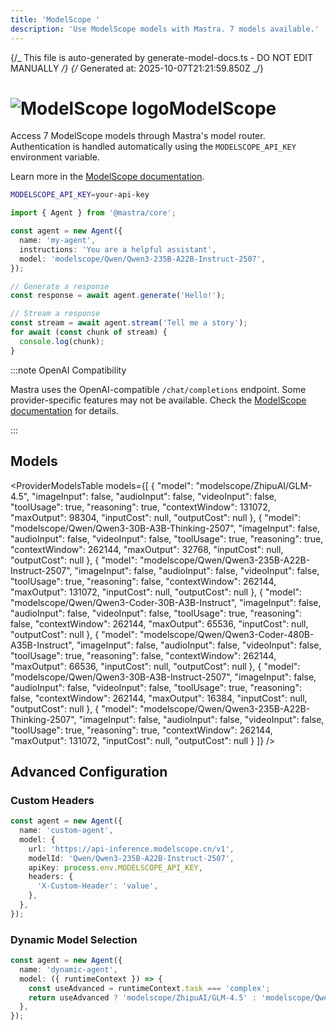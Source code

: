 ```yaml
---
title: 'ModelScope '
description: 'Use ModelScope models with Mastra. 7 models available.'
---
```


{/_ This file is auto-generated by generate-model-docs.ts - DO NOT EDIT MANUALLY _/}
{/_ Generated at: 2025-10-07T21:21:59.850Z _/}

# <img src="https://models.dev/logos/modelscope.svg" alt="ModelScope logo" className="inline w-8 h-8 mr-2 align-middle dark:invert dark:brightness-0 dark:contrast-200" />ModelScope

Access 7 ModelScope models through Mastra's model router. Authentication is handled automatically using the `MODELSCOPE_API_KEY` environment variable.

Learn more in the [ModelScope documentation](https://modelscope.cn/docs/model-service/API-Inference/intro).

```bash
MODELSCOPE_API_KEY=your-api-key
```

```typescript
import { Agent } from '@mastra/core';

const agent = new Agent({
  name: 'my-agent',
  instructions: 'You are a helpful assistant',
  model: 'modelscope/Qwen/Qwen3-235B-A22B-Instruct-2507',
});

// Generate a response
const response = await agent.generate('Hello!');

// Stream a response
const stream = await agent.stream('Tell me a story');
for await (const chunk of stream) {
  console.log(chunk);
}
```

:::note OpenAI Compatibility

Mastra uses the OpenAI-compatible `/chat/completions` endpoint. Some provider-specific features may not be available. Check the [ModelScope documentation](https://modelscope.cn/docs/model-service/API-Inference/intro) for details.

:::

## Models

<ProviderModelsTable
models={[
{
"model": "modelscope/ZhipuAI/GLM-4.5",
"imageInput": false,
"audioInput": false,
"videoInput": false,
"toolUsage": true,
"reasoning": true,
"contextWindow": 131072,
"maxOutput": 98304,
"inputCost": null,
"outputCost": null
},
{
"model": "modelscope/Qwen/Qwen3-30B-A3B-Thinking-2507",
"imageInput": false,
"audioInput": false,
"videoInput": false,
"toolUsage": true,
"reasoning": true,
"contextWindow": 262144,
"maxOutput": 32768,
"inputCost": null,
"outputCost": null
},
{
"model": "modelscope/Qwen/Qwen3-235B-A22B-Instruct-2507",
"imageInput": false,
"audioInput": false,
"videoInput": false,
"toolUsage": true,
"reasoning": false,
"contextWindow": 262144,
"maxOutput": 131072,
"inputCost": null,
"outputCost": null
},
{
"model": "modelscope/Qwen/Qwen3-Coder-30B-A3B-Instruct",
"imageInput": false,
"audioInput": false,
"videoInput": false,
"toolUsage": true,
"reasoning": false,
"contextWindow": 262144,
"maxOutput": 65536,
"inputCost": null,
"outputCost": null
},
{
"model": "modelscope/Qwen/Qwen3-Coder-480B-A35B-Instruct",
"imageInput": false,
"audioInput": false,
"videoInput": false,
"toolUsage": true,
"reasoning": false,
"contextWindow": 262144,
"maxOutput": 66536,
"inputCost": null,
"outputCost": null
},
{
"model": "modelscope/Qwen/Qwen3-30B-A3B-Instruct-2507",
"imageInput": false,
"audioInput": false,
"videoInput": false,
"toolUsage": true,
"reasoning": false,
"contextWindow": 262144,
"maxOutput": 16384,
"inputCost": null,
"outputCost": null
},
{
"model": "modelscope/Qwen/Qwen3-235B-A22B-Thinking-2507",
"imageInput": false,
"audioInput": false,
"videoInput": false,
"toolUsage": true,
"reasoning": true,
"contextWindow": 262144,
"maxOutput": 131072,
"inputCost": null,
"outputCost": null
}
]}
/>

## Advanced Configuration

### Custom Headers

```typescript
const agent = new Agent({
  name: 'custom-agent',
  model: {
    url: 'https://api-inference.modelscope.cn/v1',
    modelId: 'Qwen/Qwen3-235B-A22B-Instruct-2507',
    apiKey: process.env.MODELSCOPE_API_KEY,
    headers: {
      'X-Custom-Header': 'value',
    },
  },
});
```

### Dynamic Model Selection

```typescript
const agent = new Agent({
  name: 'dynamic-agent',
  model: ({ runtimeContext }) => {
    const useAdvanced = runtimeContext.task === 'complex';
    return useAdvanced ? 'modelscope/ZhipuAI/GLM-4.5' : 'modelscope/Qwen/Qwen3-235B-A22B-Instruct-2507';
  },
});
```
